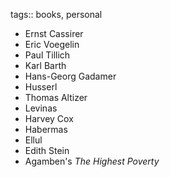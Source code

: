 tags:: books, personal

- Ernst Cassirer
- Eric Voegelin
- Paul Tillich
- Karl Barth
- Hans-Georg Gadamer
- Husserl
- Thomas Altizer
- Levinas
- Harvey Cox
- Habermas
- Ellul
- Edith Stein
- Agamben's *The Highest Poverty*